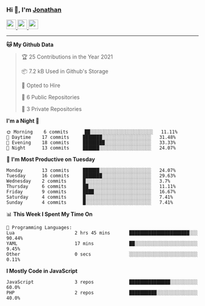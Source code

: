 ### Hi 👋, I'm [Jonathan](https://jonathan-d.ch) 


<p>
  <a href="https://www.twitter.com/redkill2108">
    <img src="https://img.shields.io/badge/twitter-%231DA1F2.svg?&style=for-the-badge&logo=twitter&logoColor=white" height=25>
  </a>
  <a href="https://www.linkedin.com/in/jdebetaz">
    <img src="https://img.shields.io/badge/linkedin-%230077B5.svg?&style=for-the-badge&logo=linkedin&logoColor=white" height=25>
  </a>
  <a href="https://www.instagram.com/jdebetaz/">
    <img src="https://img.shields.io/badge/instagram-%23E4405F.svg?&style=for-the-badge&logo=instagram&logoColor=white" height=25>
  </a>
</p>

-------

<!--START_SECTION:waka-->
**🐱 My Github Data** 

> 🏆 25 Contributions in the Year 2021
 > 
> 📦 7.2 kB Used in Github's Storage 
 > 
> 💼 Opted to Hire
 > 
> 📜 6 Public Repositories 
 > 
> 🔑 3 Private Repositories  
 > 
**I'm a Night 🦉** 

```text
🌞 Morning    6 commits      ██░░░░░░░░░░░░░░░░░░░░░░░   11.11% 
🌆 Daytime    17 commits     ███████░░░░░░░░░░░░░░░░░░   31.48% 
🌃 Evening    18 commits     ████████░░░░░░░░░░░░░░░░░   33.33% 
🌙 Night      13 commits     ██████░░░░░░░░░░░░░░░░░░░   24.07%

```
📅 **I'm Most Productive on Tuesday** 

```text
Monday       13 commits     ██████░░░░░░░░░░░░░░░░░░░   24.07% 
Tuesday      16 commits     ███████░░░░░░░░░░░░░░░░░░   29.63% 
Wednesday    2 commits      █░░░░░░░░░░░░░░░░░░░░░░░░   3.7% 
Thursday     6 commits      ██░░░░░░░░░░░░░░░░░░░░░░░   11.11% 
Friday       9 commits      ████░░░░░░░░░░░░░░░░░░░░░   16.67% 
Saturday     4 commits      █░░░░░░░░░░░░░░░░░░░░░░░░   7.41% 
Sunday       4 commits      █░░░░░░░░░░░░░░░░░░░░░░░░   7.41%

```


📊 **This Week I Spent My Time On** 

```text
💬 Programming Languages: 
Lua                      2 hrs 45 mins       ██████████████████████░░░   90.44% 
YAML                     17 mins             ██░░░░░░░░░░░░░░░░░░░░░░░   9.45% 
Other                    0 secs              ░░░░░░░░░░░░░░░░░░░░░░░░░   0.11%

```

**I Mostly Code in JavaScript** 

```text
JavaScript               3 repos             ███████████████░░░░░░░░░░   60.0% 
PHP                      2 repos             ██████████░░░░░░░░░░░░░░░   40.0%

```



<!--END_SECTION:waka-->
